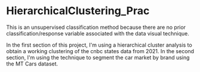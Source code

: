 # HierarchicalClustering_Prac

This is an unsupervised classification method because there are no prior classification/response 
variable associated with the data visual technique.

In the first section of this project, I'm using a hierarchical cluster analysis to obtain 
a working clustering of the cnbc states data from 2021. In the second section, I'm using the 
technique to segment the car market by brand using the MT Cars dataset.
